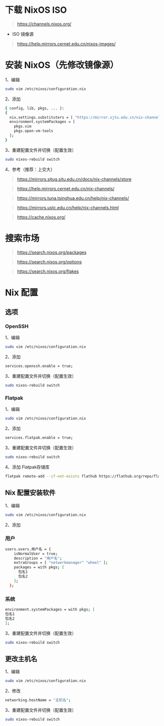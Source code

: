 # 下载 NixOS ISO

> https://channels.nixos.org/

- ISO 镜像源

> https://help.mirrors.cernet.edu.cn/nixos-images/

# 安装 NixOS（先修改镜像源）

1、编辑

```sh
sudo vim /etc/nixos/configuration.nix
```

2、添加

```sh
{ config, lib, pkgs, ... }:
{
  nix.settings.substituters = [ "https://mirror.sjtu.edu.cn/nix-channels/store" ];
  environment.systemPackages = [
    pkgs.vim
    pkgs.open-vm-tools
  ];
}
```

3、重建配置文件并切换（配置生效）

```sh
sudo nixos-rebuild switch
```

4、参考（推荐：上交大）

> https://mirrors.sjtug.sjtu.edu.cn/docs/nix-channels/store

> https://help.mirrors.cernet.edu.cn/nix-channels/

> https://mirrors.tuna.tsinghua.edu.cn/help/nix-channels/

> https://mirrors.ustc.edu.cn/help/nix-channels.html

> https://cache.nixos.org/

# 搜索市场

> https://search.nixos.org/packages

> https://search.nixos.org/options

> https://search.nixos.org/flakes

# Nix 配置

## 选项

### OpenSSH

1、编辑

```sh
sudo vim /etc/nixos/configuration.nix
```

2、添加

```sh
services.openssh.enable = true;
```

3、重建配置文件并切换（配置生效）

```sh
sudo nixos-rebuild switch
```

### Flatpak

1、编辑

```sh
sudo vim /etc/nixos/configuration.nix
```

2、添加

```sh
services.flatpak.enable = true;
```

3、重建配置文件并切换（配置生效）

```sh
sudo nixos-rebuild switch
```

4、添加 Flatpak存储库

```sh
flatpak remote-add --if-not-exists flathub https://flathub.org/repo/flathub.flatpakrepo
```

## Nix 配置安装软件

1、编辑

```sh
sudo vim /etc/nixos/configuration.nix
```

2、添加

### 用户

```sh
users.users.用户名 = {
    isNormalUser = true;
    description = "用户名";
    extraGroups = [ "networkmanager" "wheel" ];
    packages = with pkgs; [
      包名1
      包名2
    ];
  };
```

### 系统

```sh
environment.systemPackages = with pkgs; [
包名1
包名2
];
```

3、重建配置文件并切换（配置生效）

```sh
sudo nixos-rebuild switch
```

## 更改主机名

1、编辑

```sh
sudo vim /etc/nixos/configuration.nix
```

2、修改

```sh
networking.hostName = "主机名";
```

3、重建配置文件并切换（配置生效）

```sh
sudo nixos-rebuild switch
```
